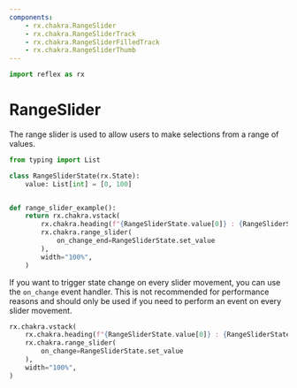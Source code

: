 ```yaml
---
components:
    - rx.chakra.RangeSlider
    - rx.chakra.RangeSliderTrack
    - rx.chakra.RangeSliderFilledTrack
    - rx.chakra.RangeSliderThumb
---
```


```python exec
import reflex as rx
```

# RangeSlider

The range slider is used to allow users to make selections from a range of values.

```python demo exec
from typing import List

class RangeSliderState(rx.State):
    value: List[int] = [0, 100]


def range_slider_example():
    return rx.chakra.vstack(
        rx.chakra.heading(f"{RangeSliderState.value[0]} : {RangeSliderState.value[1]}"),
        rx.chakra.range_slider(
            on_change_end=RangeSliderState.set_value
        ),
        width="100%",
    )
```

If you want to trigger state change on every slider movement, you can use the `on_change` event handler.
This is not recommended for performance reasons and should only be used if you need to perform an event on every slider movement.

```python demo
rx.chakra.vstack(
    rx.chakra.heading(f"{RangeSliderState.value[0]} : {RangeSliderState.value[1]}"),
    rx.chakra.range_slider(
        on_change=RangeSliderState.set_value
    ),
    width="100%",
)
```
